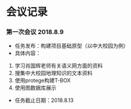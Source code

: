 
# 会议记录
### 第一次会议 2018.8.9
- 任务发布：构建项目基础原型（以中大校园为例）
- 具体内容： 
 1. 学习肖国辉老师有关语义网方面的资料
 2. 搜集中大校园地理知识的文本资料
 3. 使用protege构建T-BOX
 4. 使用图数据库展示
 - 任务截止日期：2018.8.13
